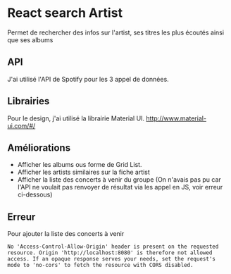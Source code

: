 # React search Artist
Permet de rechercher des infos sur l'artist, ses titres les plus écoutés ainsi que ses albums

## API
J'ai utilisé l'API de Spotify pour les 3 appel de données.

## Librairies
Pour le design, j'ai utilisé la librairie Material UI.
http://www.material-ui.com/#/

## Améliorations
- Afficher les albums ous forme de Grid List.
- Afficher les artists similaires sur la fiche artist
- Afficher la liste des concerts à venir du groupe (On n'avais pas pu car l'API ne voulait pas renvoyer de résultat via les appel en JS, voir erreur ci-dessous)

## Erreur 
Pour ajouter la liste des concerts à venir 
```console
No 'Access-Control-Allow-Origin' header is present on the requested resource. Origin 'http://localhost:8080' is therefore not allowed access. If an opaque response serves your needs, set the request's mode to 'no-cors' to fetch the resource with CORS disabled.
```